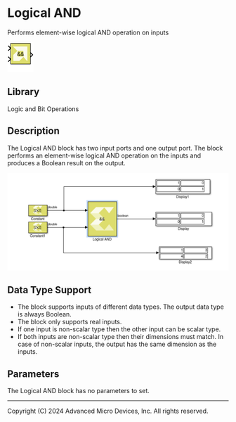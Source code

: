 # Logical AND

Performs element-wise logical AND operation on inputs

![](./Images/block.png)

## Library

Logic and Bit Operations

## Description

The Logical AND block has two input ports and one output port. The block
performs an element-wise logical AND operation on the inputs and
produces a Boolean result on the output.


![](./Images/uxx1532103642785.png)

## Data Type Support

- The block supports inputs of different data types. The output data
  type is always Boolean.
- The block only supports real inputs.
- If one input is non-scalar type then the other input can be scalar
  type.
- If both inputs are non-scalar type then their dimensions must match.
  In case of non-scalar inputs, the output has the same dimension as the
  inputs.

## Parameters

The Logical AND block has no parameters to set.

--------------
Copyright (C) 2024 Advanced Micro Devices, Inc.
All rights reserved.
